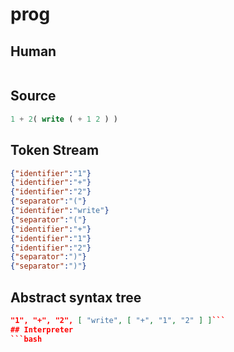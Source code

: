 # prog
## Human
```

```
## Source
```lisp
1 + 2( write ( + 1 2 ) ) 
```
## Token Stream
```json
{"identifier":"1"}
{"identifier":"+"}
{"identifier":"2"}
{"separator":"("}
{"identifier":"write"}
{"separator":"("}
{"identifier":"+"}
{"identifier":"1"}
{"identifier":"2"}
{"separator":")"}
{"separator":")"}
```
## Abstract syntax tree
```json
"1", "+", "2", [ "write", [ "+", "1", "2" ] ]```
## Interpreter
```bash
```